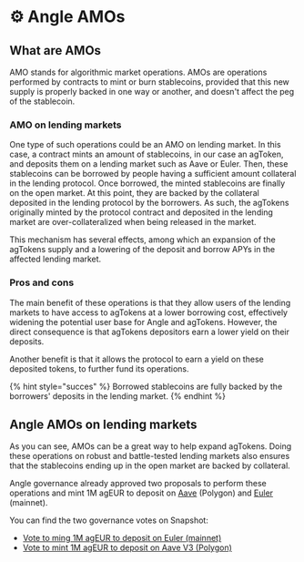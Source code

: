 # ⚙️ Angle AMOs

## What are AMOs

AMO stands for algorithmic market operations. AMOs are operations performed by contracts to mint or burn stablecoins, provided that this new supply is properly backed in one way or another, and doesn't affect the peg of the stablecoin. 

### AMO on lending markets

One type of such operations could be an AMO on lending market. In this case, a contract mints an amount of stablecoins, in our case an agToken, and deposits them on a lending market such as Aave or Euler. Then, these stablecoins can be borrowed by people having a sufficient amount collateral in the lending protocol. Once borrowed, the minted stablecoins are finally on the open market. At this point, they are backed by the collateral deposited in the lending protocol by the borrowers. As such, the agTokens originally minted by the protocol contract and deposited in the lending market are over-collateralized when being released in the market. 

This mechanism has several effects, among which an expansion of the agTokens supply and a lowering of the deposit and borrow APYs in the affected lending market. 

### Pros and cons

The main benefit of these operations is that they allow users of the lending markets to have access to agTokens at a lower borrowing cost, effectively widening the potential user base for Angle and agTokens. However, the direct consequence is that agTokens depositors earn a lower yield on their deposits. 

Another benefit is that it allows the protocol to earn a yield on these deposited tokens, to further fund its operations. 

{% hint style="succes" %} 
Borrowed stablecoins are fully backed by the borrowers' deposits in the lending market. 
{% endhint %}

## Angle AMOs on lending markets

As you can see, AMOs can be a great way to help expand agTokens. Doing these operations on robust and battle-tested lending markets also ensures that the stablecoins ending up in the open market are backed by collateral. 

Angle governance already approved two proposals to perform these operations and mint 1M agEUR to deposit on [Aave](https://app.aave.com/reserve-overview/?underlyingAsset=0xe0b52e49357fd4daf2c15e02058dce6bc0057db4&marketName=proto_polygon_v3) (Polygon) and [Euler](https://app.euler.finance/market/0x1a7e4e63778b4f12a199c062f3efdd288afcbce8) (mainnet). 

You can find the two governance votes on Snapshot: 
- [Vote to ming 1M agEUR to deposit on Euler (mainnet)](https://snapshot.org/#/anglegovernance.eth/proposal/0x638081b3e21f6fee55927be543097811f192da9a6ee9fe754bd9c8309b4bd798)
- [Vote to mint 1M agEUR to deposit on Aave V3 (Polygon)](https://snapshot.org/#/anglegovernance.eth/proposal/0xbcc1c41a0225446b41fc86870e01356f89d672fb4c6d7214beba90b1138f410d)




